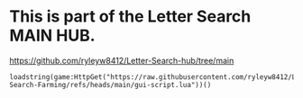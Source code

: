 # This is part of the Letter Search MAIN HUB.
https://github.com/ryleyw8412/Letter-Search-hub/tree/main

```
loadstring(game:HttpGet("https://raw.githubusercontent.com/ryleyw8412/Letter-Search-Farming/refs/heads/main/gui-script.lua"))()
```
